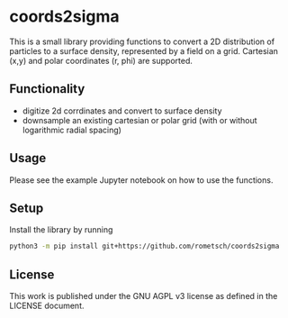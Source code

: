 # coords2sigma

This is a small library providing functions to convert a 2D distribution of particles to a surface density, represented by a field on a grid.
Cartesian (x,y) and polar coordinates (r, phi) are supported.

## Functionality

- digitize 2d corrdinates and convert to surface density
- downsample an existing cartesian or polar grid (with or without logarithmic radial spacing)

## Usage

Please see the example Jupyter notebook on how to use the functions.

## Setup

Install the library by running
``` bash
python3 -m pip install git+https://github.com/rometsch/coords2sigma
```

## License

This work is published under the GNU AGPL v3 license as defined in the LICENSE document.